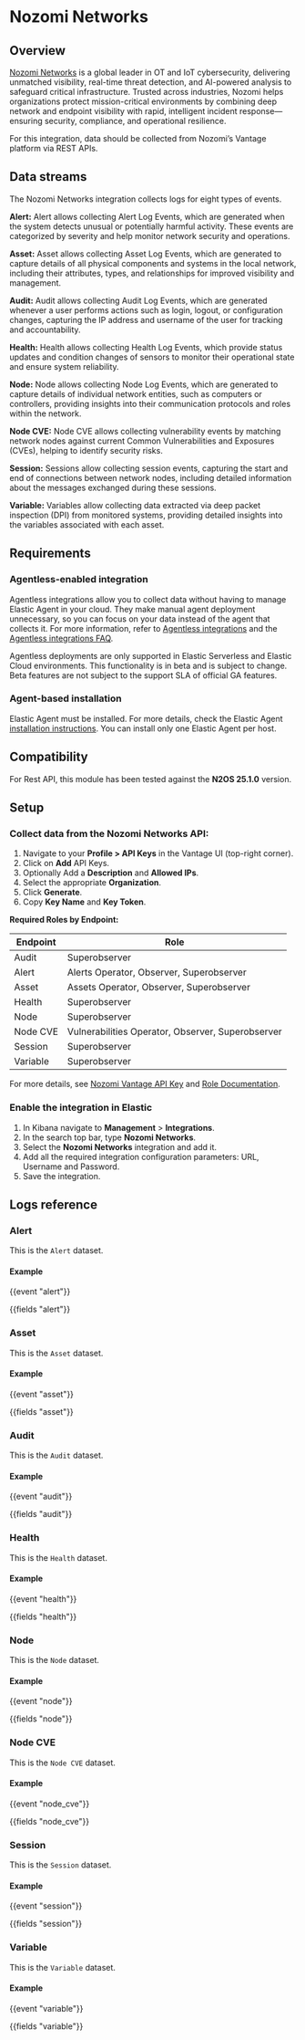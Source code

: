 # Nozomi Networks

## Overview

[Nozomi Networks](https://www.nozominetworks.com/) is a global leader in OT and IoT cybersecurity, delivering unmatched visibility, real-time threat detection, and AI-powered analysis to safeguard critical infrastructure. Trusted across industries, Nozomi helps organizations protect mission-critical environments by combining deep network and endpoint visibility with rapid, intelligent incident response—ensuring security, compliance, and operational resilience.

For this integration, data should be collected from Nozomi’s Vantage platform via REST APIs.

## Data streams

The Nozomi Networks integration collects logs for eight types of events.

**Alert:** Alert allows collecting Alert Log Events, which are generated when the system detects unusual or potentially harmful activity. These events are categorized by severity and help monitor network security and operations.

**Asset:** Asset allows collecting Asset Log Events, which are generated to capture details of all physical components and systems in the local network, including their attributes, types, and relationships for improved visibility and management.

**Audit:** Audit allows collecting Audit Log Events, which are generated whenever a user performs actions such as login, logout, or configuration changes, capturing the IP address and username of the user for tracking and accountability.

**Health:** Health allows collecting Health Log Events, which provide status updates and condition changes of sensors to monitor their operational state and ensure system reliability.

**Node:** Node allows collecting Node Log Events, which are generated to capture details of individual network entities, such as computers or controllers, providing insights into their communication protocols and roles within the network.

**Node CVE:** Node CVE allows collecting vulnerability events by matching network nodes against current Common Vulnerabilities and Exposures (CVEs), helping to identify security risks.

**Session:** Sessions allow collecting session events, capturing the start and end of connections between network nodes, including detailed information about the messages exchanged during these sessions.

**Variable:** Variables allow collecting data extracted via deep packet inspection (DPI) from monitored systems, providing detailed insights into the variables associated with each asset.

## Requirements

### Agentless-enabled integration
Agentless integrations allow you to collect data without having to manage Elastic Agent in your cloud. They make manual agent deployment unnecessary, so you can focus on your data instead of the agent that collects it. For more information, refer to [Agentless integrations](https://www.elastic.co/guide/en/serverless/current/security-agentless-integrations.html) and the [Agentless integrations FAQ](https://www.elastic.co/guide/en/serverless/current/agentless-integration-troubleshooting.html).

Agentless deployments are only supported in Elastic Serverless and Elastic Cloud environments. This functionality is in beta and is subject to change. Beta features are not subject to the support SLA of official GA features.

### Agent-based installation
Elastic Agent must be installed. For more details, check the Elastic Agent [installation instructions](docs-content://reference/fleet/install-elastic-agents.md). You can install only one Elastic Agent per host.

## Compatibility

For Rest API, this module has been tested against the **N2OS 25.1.0** version.

## Setup

### Collect data from the Nozomi Networks API:

1. Navigate to your **Profile > API Keys** in the Vantage UI (top-right corner).
2. Click on **Add** API Keys.
3. Optionally Add a **Description** and **Allowed IPs**.
4. Select the appropriate **Organization**.
5. Click **Generate**.
6. Copy **Key Name** and **Key Token**.

**Required Roles by Endpoint:**

| **Endpoint**   | **Role**                                                  |
|----------------|-----------------------------------------------------------|
| Audit          | Superobserver                                             |
| Alert          | Alerts Operator, Observer, Superobserver                  |
| Asset          | Assets Operator, Observer, Superobserver                  |
| Health         | Superobserver                                             |
| Node           | Superobserver                                             |
| Node CVE       | Vulnerabilities Operator, Observer, Superobserver         |
| Session        | Superobserver                                             |
| Variable       | Superobserver                                             |

For more details, see [Nozomi Vantage API Key](https://technicaldocs.nozominetworks.com/products/vantage/topics/administration/teams/t_vantage_admin_teams_api-keys_generate-1.html) and [Role Documentation](https://technicaldocs.nozominetworks.com/products/vantage/topics/administration/teams/r_vantage_admin_teams_groups_roles-permissions.html).

### Enable the integration in Elastic

1. In Kibana navigate to **Management** > **Integrations**.
2. In the search top bar, type **Nozomi Networks**.
3. Select the **Nozomi Networks** integration and add it.
4. Add all the required integration configuration parameters: URL, Username and Password.
5. Save the integration.

## Logs reference

### Alert

This is the `Alert` dataset.

#### Example

{{event "alert"}}

{{fields "alert"}}

### Asset

This is the `Asset` dataset.

#### Example

{{event "asset"}}

{{fields "asset"}}

### Audit

This is the `Audit` dataset.

#### Example

{{event "audit"}}

{{fields "audit"}}

### Health

This is the `Health` dataset.

#### Example

{{event "health"}}

{{fields "health"}}

### Node

This is the `Node` dataset.

#### Example

{{event "node"}}

{{fields "node"}}

### Node CVE

This is the `Node CVE` dataset.

#### Example

{{event "node_cve"}}

{{fields "node_cve"}}

### Session

This is the `Session` dataset.

#### Example

{{event "session"}}

{{fields "session"}}

### Variable

This is the `Variable` dataset.

#### Example

{{event "variable"}}

{{fields "variable"}}